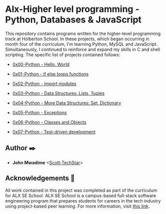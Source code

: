 
# Alx-Higher level programming - Python, Databases & JavaScript

This repository contains programs written for the higher-level programming
track at Holberton School. In these projects, which began occurring in month
four of the curriculum, I'm learning Python, MySQL and JavaScript.
Simultaneously, I continued to reinforce and expand my skills in C and shell
scripting. The specific list of projects contained follows:

* [0x00-Python - Hello, World](./0x00-python-hello_world)

* [0x01-Python - if else loops functions](./0x01-python-if_else_loops_functions)

* [0x02-Python - import modules](./0x02-python-import_modules)

* [0x03-Python - Data Structures: Lists, Tuples](./0x03-python-data_structures)
  
* [0x04-Python - More Data Structures: Set, Dictionary](./0x04-python-more_data_structures)

* [0x05-Python - Exceptions](./0x05-python-exceptions)

* [0x06-Python - Classes and Objects](./0x06-python-classes)

* [0x07-Python - Test-driven development](./0x07-python-test_driven_development)

## Author :black_nib:

* **John Mwadime** <[Scott-TechStar](https://github.com/Scott-TechStar)>

## Acknowledgements :pray:

All work contained in this project was completed as part of the curriculum for ALX SE School. ALX SE School is a campus-based full-stack software
engineering program that prepares students for careers in the tech industry
using project-based peer learning. For more information, visit
[this link](https://www.holbertonschool.com/).
